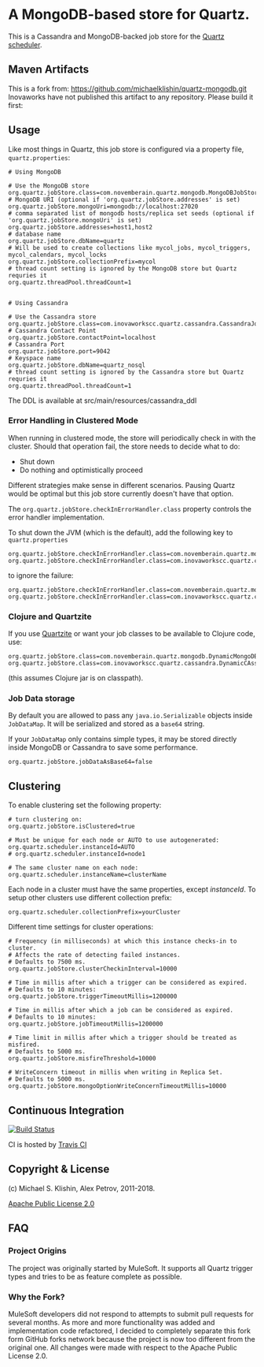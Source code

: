 # A MongoDB-based store for Quartz.

This is a Cassandra and MongoDB-backed job store for the [Quartz scheduler](http://quartz-scheduler.org/).

## Maven Artifacts

This is a fork from: https://github.com/michaelklishin/quartz-mongodb.git
Inovaworks have not published this artifact to any repository. Please build it first:


## Usage

Like most things in Quartz, this job store is configured
via a property file, `quartz.properties`:

	# Using MongoDB

    # Use the MongoDB store
    org.quartz.jobStore.class=com.novemberain.quartz.mongodb.MongoDBJobStore
    # MongoDB URI (optional if 'org.quartz.jobStore.addresses' is set)
    org.quartz.jobStore.mongoUri=mongodb://localhost:27020
    # comma separated list of mongodb hosts/replica set seeds (optional if 'org.quartz.jobStore.mongoUri' is set)
    org.quartz.jobStore.addresses=host1,host2
    # database name
    org.quartz.jobStore.dbName=quartz
    # Will be used to create collections like mycol_jobs, mycol_triggers, mycol_calendars, mycol_locks
    org.quartz.jobStore.collectionPrefix=mycol
    # thread count setting is ignored by the MongoDB store but Quartz requries it
    org.quartz.threadPool.threadCount=1
    

    # Using Cassandra
    
    # Use the Cassandra store
    org.quartz.jobStore.class=com.inovaworkscc.quartz.cassandra.CassandraJobStore
    # Cassandra Contact Point
    org.quartz.jobStore.contactPoint=localhost
    # Cassandra Port
    org.quartz.jobStore.port=9042
    # Keyspace name
    org.quartz.jobStore.dbName=quartz_nosql
    # thread count setting is ignored by the Cassandra store but Quartz requries it
    org.quartz.threadPool.threadCount=1
    
The DDL is available at
    src/main/resources/cassandra_ddl 



### Error Handling in Clustered Mode

When running in clustered mode, the store will periodically check in
with the cluster. Should that operation fail, the store needs to
decide what to do:

 * Shut down
 * Do nothing and optimistically proceed

Different strategies make sense in different scenarios. Pausing Quartz would
be optimal but this job store currently doesn't have that option.

The `org.quartz.jobStore.checkInErrorHandler.class` property controls the error handler
implementation.

To shut down the JVM (which is the default), add the following key to `quartz.properties`

    org.quartz.jobStore.checkInErrorHandler.class=com.novemberain.quartz.mongodb.cluster.KamikazeErrorHandler
    org.quartz.jobStore.checkInErrorHandler.class=com.inovaworkscc.quartz.cassandra.cluster.KamikazeErrorHandler

to ignore the failure:

    org.quartz.jobStore.checkInErrorHandler.class=com.novemberain.quartz.mongodb.cluster.NoOpErrorHandler
    org.quartz.jobStore.checkInErrorHandler.class=com.inovaworkscc.quartz.cassandra.cluster.NoOpErrorHandler




### Clojure and Quartzite

If you use [Quartzite](http://clojurequartz.info) or want your job classes to be available
to Clojure code, use:

    org.quartz.jobStore.class=com.novemberain.quartz.mongodb.DynamicMongoDBJobStore
    org.quartz.jobStore.class=com.inovaworkscc.quartz.cassandra.DynamicCAssandraJobStore

(this assumes Clojure jar is on classpath).

### Job Data storage
By default you are allowed to pass any `java.io.Serializable` objects inside `JobDataMap`.
It will be serialized and stored as a `base64` string.

If your `JobDataMap` only contains simple types, it may be stored directly inside MongoDB or Cassandra to save some performance.

    org.quartz.jobStore.jobDataAsBase64=false

## Clustering

To enable clustering set the following property:

    # turn clustering on:
    org.quartz.jobStore.isClustered=true

    # Must be unique for each node or AUTO to use autogenerated:
    org.quartz.scheduler.instanceId=AUTO
    # org.quartz.scheduler.instanceId=node1

    # The same cluster name on each node:
    org.quartz.scheduler.instanceName=clusterName

Each node in a cluster must have the same properties, except *instanceId*.
To setup other clusters use different collection prefix:

    org.quartz.scheduler.collectionPrefix=yourCluster

Different time settings for cluster operations:

    # Frequency (in milliseconds) at which this instance checks-in to cluster.
    # Affects the rate of detecting failed instances.
    # Defaults to 7500 ms.
    org.quartz.jobStore.clusterCheckinInterval=10000

    # Time in millis after which a trigger can be considered as expired.
    # Defaults to 10 minutes:
    org.quartz.jobStore.triggerTimeoutMillis=1200000

    # Time in millis after which a job can be considered as expired.
    # Defaults to 10 minutes:
    org.quartz.jobStore.jobTimeoutMillis=1200000

    # Time limit in millis after which a trigger should be treated as misfired.
    # Defaults to 5000 ms.
    org.quartz.jobStore.misfireThreshold=10000

    # WriteConcern timeout in millis when writing in Replica Set.
    # Defaults to 5000 ms.
    org.quartz.jobStore.mongoOptionWriteConcernTimeoutMillis=10000

## Continuous Integration

[![Build Status](https://secure.travis-ci.org/michaelklishin/quartz-mongodb.png?branch=master)](http://travis-ci.org/michaelklishin/quartz-mongodb)

CI is hosted by [Travis CI](http://travis-ci.org/)


## Copyright & License

(c) Michael S. Klishin, Alex Petrov, 2011-2018.

[Apache Public License 2.0](http://www.apache.org/licenses/LICENSE-2.0.html)


## FAQ

### Project Origins

The project was originally started by MuleSoft. It supports all Quartz trigger types and
tries to be as feature complete as possible.

### Why the Fork?

MuleSoft developers did not respond to attempts to submit pull
requests for several months. As more and more functionality was added
and implementation code refactored, I decided to completely separate
this fork form GitHub forks network because the project is now too
different from the original one. All changes were made with respect to
the Apache Public License 2.0.
